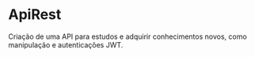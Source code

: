 # ApiRest
Criação de uma API para estudos e adquirir conhecimentos novos, como manipulação e autenticações JWT.
